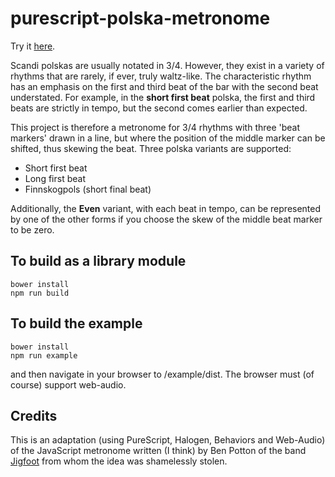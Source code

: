 purescript-polska-metronome
===========================

Try it [here](http://www.tradtunedb.org.uk/metronome).

Scandi polskas are usually notated in 3/4.  However, they exist in a variety of rhythms that are rarely, if ever, truly waltz-like. The characteristic rhythm has an emphasis on the first and third beat of the bar with the second beat understated.  For example, in the __short first beat__ polska, the first and third beats are strictly in tempo, but the second comes earlier than expected.

This project is therefore a metronome for 3/4 rhythms with three 'beat markers' drawn in a line, but where the position of the middle marker can be shifted, thus skewing the beat. Three polska variants are supported: 

*  Short first beat 
*  Long first beat
*  Finnskogpols (short final beat)

Additionally, the __Even__ variant, with each beat in tempo, can be represented by one of the other forms if you choose the skew of the middle beat marker to be zero.

To build as a library module
----------------------------

    bower install
    npm run build

To build the example
--------------------

    bower install
    npm run example

and then navigate in your browser to /example/dist.  The browser must (of course) support web-audio.

Credits
-------

This is an adaptation (using PureScript, Halogen, Behaviors and Web-Audio) of the JavaScript metronome written (I think) by Ben Potton of the band [Jigfoot](http://www.jigfoot.com/) from whom the idea was shamelessly stolen.
